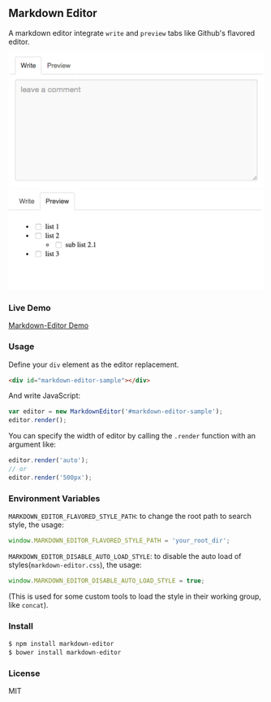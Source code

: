 
Markdown Editor
------------------------

A markdown editor integrate `write` and `preview` tabs like Github's flavored editor.

![Preview UI](resource/ui.png)
![Preview UI-List](resource/ui-list.png)

### Live Demo

[Markdown-Editor Demo](http://yorkie.ninja/markdown-editor-flavored/)

### Usage

Define your `div` element as the editor replacement.

```html
<div id="markdown-editor-sample"></div>
```

And write JavaScript:

```js
var editor = new MarkdownEditor('#markdown-editor-sample');
editor.render();
```

You can specify the width of editor by calling the `.render` function with an argument like:

```js
editor.render('auto');
// or
editor.render('500px');
```

### Environment Variables

`MARKDOWN_EDITOR_FLAVORED_STYLE_PATH`: to change the root path to search style, the usage:

```js
window.MARKDOWN_EDITOR_FLAVORED_STYLE_PATH = 'your_root_dir';
```

`MARKDOWN_EDITOR_DISABLE_AUTO_LOAD_STYLE`: to disable the auto load of styles(`markdown-editor.css`), the usage:

```js
window.MARKDOWN_EDITOR_DISABLE_AUTO_LOAD_STYLE = true;
```

(This is used for some custom tools to load the style in their working group, like `concat`).

### Install

```sh
$ npm install markdown-editor
$ bower install markdown-editor
```

### License

MIT
